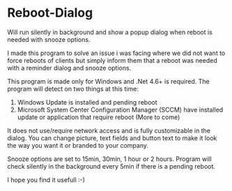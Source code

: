 # Reboot-Dialog
Will run silently in background and show a popup dialog when reboot is needed with snooze options.

I made this program to solve an issue i was facing where we did not want to force reboots of clients but simply inform them that a reboot was needed with a reminder dialog and snooze options.

This program is made only for Windows and .Net 4.6+ is required.
The program will detect on two things at this time:
1. Windows Update is installed and pending reboot
2. Microsoft System Center Configuration Manager (SCCM) have installed update or application that require reboot
(More to come)

It does not use/require network access and is fully customizable in the dialog.
You can change picture, text fields and button text to make it look the way you want it or branded to your company.

Snooze options are set to 15min, 30min, 1 hour or 2 hours.
Program will check silently in the background every 5min if there is a pending reboot.

I hope you find it usefull :-)
